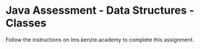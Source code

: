 # Java Assessment - Data Structures - Classes

Follow the instructions on lms.kenzie.academy to complete this assignment.

